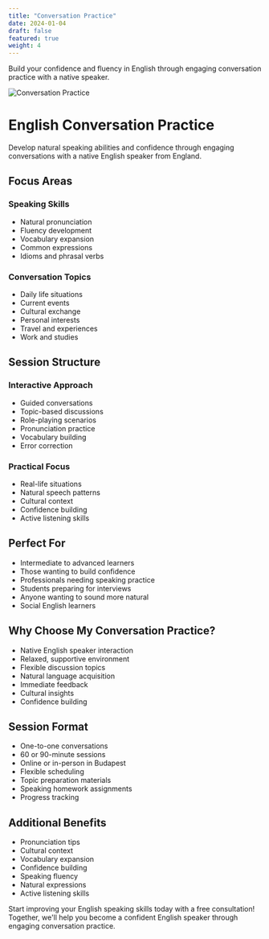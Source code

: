 ```yaml
---
title: "Conversation Practice"
date: 2024-01-04
draft: false
featured: true
weight: 4
---
```


Build your confidence and fluency in English through engaging conversation practice with a native speaker.
<!--more-->

![Conversation Practice](/images/illustrations/pointing.svg)

# English Conversation Practice

Develop natural speaking abilities and confidence through engaging conversations with a native English speaker from England.

## Focus Areas

### Speaking Skills
- Natural pronunciation
- Fluency development
- Vocabulary expansion
- Common expressions
- Idioms and phrasal verbs

### Conversation Topics
- Daily life situations
- Current events
- Cultural exchange
- Personal interests
- Travel and experiences
- Work and studies

## Session Structure

### Interactive Approach
- Guided conversations
- Topic-based discussions
- Role-playing scenarios
- Pronunciation practice
- Vocabulary building
- Error correction

### Practical Focus
- Real-life situations
- Natural speech patterns
- Cultural context
- Confidence building
- Active listening skills

## Perfect For

- Intermediate to advanced learners
- Those wanting to build confidence
- Professionals needing speaking practice
- Students preparing for interviews
- Anyone wanting to sound more natural
- Social English learners

## Why Choose My Conversation Practice?

- Native English speaker interaction
- Relaxed, supportive environment
- Flexible discussion topics
- Natural language acquisition
- Immediate feedback
- Cultural insights
- Confidence building

## Session Format

- One-to-one conversations
- 60 or 90-minute sessions
- Online or in-person in Budapest
- Flexible scheduling
- Topic preparation materials
- Speaking homework assignments
- Progress tracking

## Additional Benefits

- Pronunciation tips
- Cultural context
- Vocabulary expansion
- Confidence building
- Speaking fluency
- Natural expressions
- Active listening skills

Start improving your English speaking skills today with a free consultation! Together, we'll help you become a confident English speaker through engaging conversation practice.
